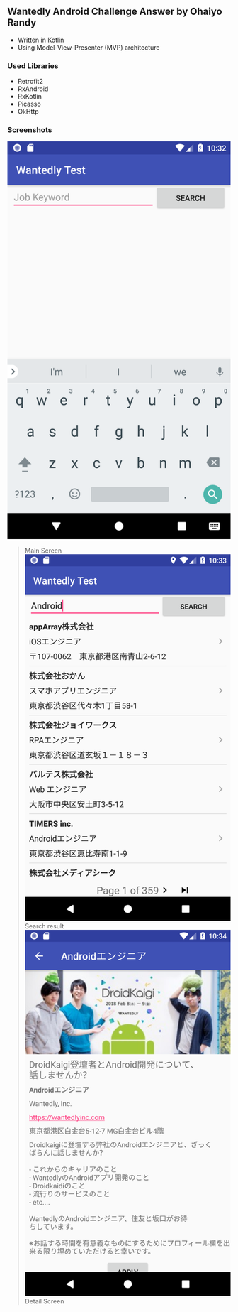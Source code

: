 ## Wantedly Android Challenge Answer by Ohaiyo Randy
- Written in Kotlin
- Using Model-View-Presenter (MVP) architecture

### Used Libraries
- Retrofit2
- RxAndroid
- RxKotlin
- Picasso
- OkHttp

### Screenshots
![Main Screen](/screenshot/Screenshot_1.png)
>Main Screen
![Search result](/screenshot/Screenshot_2.png)
>Search result
![Detail screen](/screenshot/Screenshot_3.png)
>Detail Screen